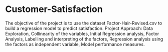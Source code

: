 # Customer-Satisfaction
The objective of the project is to use the dataset Factor-Hair-Revised.csv to build a regression model to predict satisfaction. Project Approach: Data Exploration, Collinearity of the variables, Initial Regression analysis, Factor Analysis, Labelling and interpreting of the factors, Regression analysis using the factors as independent variable, Model performance measures.
